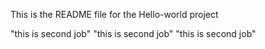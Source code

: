 This is the README file for the Hello-world project

"this is second job"
"this is second job"
"this is second job"


